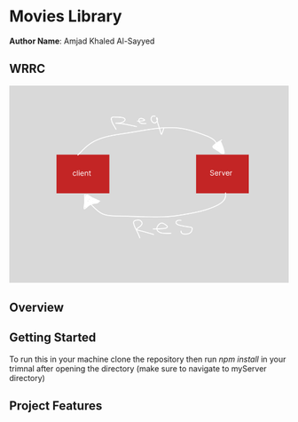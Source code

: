 # Movies Library

**Author Name**: Amjad Khaled Al-Sayyed

## WRRC

![alt text](./readme_file_image/Untitled.png)

## Overview

## Getting Started

To run this in your machine clone the repository then run _npm install_ in your trimnal after opening the directory (make sure to navigate to myServer directory)

## Project Features

<!-- What are the features included in you app -->
